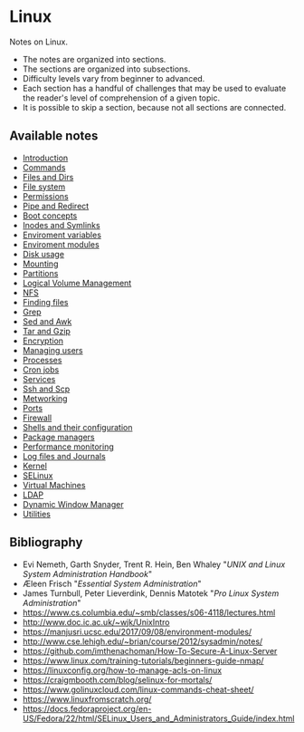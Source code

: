 # Linux
Notes on Linux. 

* The notes are organized into sections. 
* The sections are organized into subsections.
* Difficulty levels vary from beginner to advanced. 
* Each section has a handful of challenges that may be used to evaluate the reader's level of comprehension of a given topic.
* It is possible to skip a section, because not all sections are connected. 


## Available notes

* <a href="https://github.com/djeada/Linux/blob/main/notes/introduction.md">Introduction</a>
* <a href="https://github.com/djeada/Linux/blob/main/notes/commands.md">Commands</a>
* <a href="https://github.com/djeada/Linux/blob/main/notes/files_and_dirs.md">Files and Dirs</a>
* <a href="https://github.com/djeada/Linux/blob/main/notes/file_system.md">File system</a>
* <a href="https://github.com/djeada/Linux/blob/main/notes/permissions.md">Permissions</a>
* <a href="https://github.com/djeada/Linux/blob/main/notes/pipe_and_redirect.md">Pipe and Redirect</a>
* <a href="https://github.com/djeada/Linux/blob/main/notes/booting.md">Boot concepts</a>
* <a href="https://github.com/djeada/Linux/blob/main/notes/inodes_and_symlinks.md">Inodes and Symlinks</a>
* <a href="https://github.com/djeada/Linux/blob/main/notes/enviroment_variable.md">Enviroment variables</a>
* <a href="https://github.com/djeada/Linux/blob/main/notes/enviroment_modules.md">Enviroment modules</a>
* <a href="https://github.com/djeada/Linux/blob/main/notes/disk_usage.md">Disk usage</a>
* <a href="https://github.com/djeada/Linux/blob/main/notes/mounting.md">Mounting</a>
* <a href="https://github.com/djeada/Linux/blob/main/notes/partitions.md">Partitions</a>
* <a href="https://github.com/djeada/Linux/blob/main/notes/logical_volume_management.md">Logical Volume Management</a>
* <a href="https://github.com/djeada/Linux/blob/main/notes/nfs.md">NFS</a>
* <a href="https://github.com/djeada/Linux/blob/main/notes/finding_files.md">Finding files</a>
* <a href="https://github.com/djeada/Linux/blob/main/notes/grep.md">Grep</a>
* <a href="https://github.com/djeada/Linux/blob/main/notes/sed_and_awk.md">Sed and Awk</a>
* <a href="https://github.com/djeada/Linux/blob/main/notes/tar_and_gzip.md">Tar and Gzip</a>
* <a href="https://github.com/djeada/Linux/blob/main/notes/encryption.md">Encryption</a>
* <a href="https://github.com/djeada/Linux/blob/main/notes/managing_users.md">Managing users</a>
* <a href="https://github.com/djeada/Linux/blob/main/notes/processes.md">Processes</a>
* <a href="https://github.com/djeada/Linux/blob/main/notes/cron_jobs.md">Cron jobs</a>
* <a href="https://github.com/djeada/Linux/blob/main/notes/services.md">Services</a>
* <a href="https://github.com/djeada/Linux/blob/main/notes/ssh_and_scp.md">Ssh and Scp</a>
* <a href="https://github.com/djeada/Linux/blob/main/notes/networking.md">Metworking</a>
* <a href="https://github.com/djeada/Linux/blob/main/notes/ports.md">Ports</a>
* <a href="https://github.com/djeada/Linux/blob/main/notes/firewall.md">Firewall</a>
* <a href="https://github.com/djeada/Linux/blob/main/notes/shells_and_bash_configuration.md">Shells and their configuration</a>
* <a href="https://github.com/djeada/Linux/blob/main/notes/package_managers.md">Package managers</a>
* <a href="https://github.com/djeada/Linux/blob/main/notes/performance_monitoring.md">Performance monitoring</a>
* <a href="https://github.com/djeada/Linux/blob/main/notes/log_files_and_journals.md">Log files and Journals</a>
* <a href="https://github.com/djeada/Linux/blob/main/notes/kernel.md">Kernel</a>
* <a href="https://github.com/djeada/Linux/blob/main/notes/selinux.md">SELinux</a>
* <a href="https://github.com/djeada/Linux/blob/main/notes/virtual_machines.md">Virtual Machines</a>
* <a href="https://github.com/djeada/Linux/blob/main/notes/ldap.md">LDAP</a>
* <a href="https://github.com/djeada/Linux/blob/main/notes/dwm.md">Dynamic Window Manager</a>
* <a href="https://github.com/djeada/Linux-Notes/blob/main/notes/utilities.md">Utilities</a>

## Bibliography

* Evi Nemeth, Garth Snyder, Trent R. Hein, Ben Whaley "<i>UNIX and Linux System Administration Handbook</i>"
* Æleen Frisch "<i>Essential System Administration</i>"
* James Turnbull, Peter Lieverdink, Dennis Matotek "<i>Pro Linux System Administration</i>"
* https://www.cs.columbia.edu/~smb/classes/s06-4118/lectures.html
* http://www.doc.ic.ac.uk/~wjk/UnixIntro
* https://manjusri.ucsc.edu/2017/09/08/environment-modules/
* http://www.cse.lehigh.edu/~brian/course/2012/sysadmin/notes/
* https://github.com/imthenachoman/How-To-Secure-A-Linux-Server
* https://www.linux.com/training-tutorials/beginners-guide-nmap/
* https://linuxconfig.org/how-to-manage-acls-on-linux
* https://craigmbooth.com/blog/selinux-for-mortals/
* https://www.golinuxcloud.com/linux-commands-cheat-sheet/
* https://www.linuxfromscratch.org/
* https://docs.fedoraproject.org/en-US/Fedora/22/html/SELinux_Users_and_Administrators_Guide/index.html
